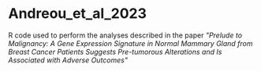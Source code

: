 # Andreou_et_al_2023
R code used to perform the analyses described in the paper *"Prelude to Malignancy: A Gene Expression Signature in Normal Mammary Gland from Breast Cancer Patients Suggests Pre-tumorous Alterations and Is Associated with Adverse Outcomes"*
